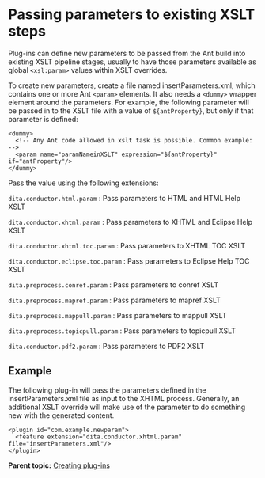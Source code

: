 # Passing parameters to existing XSLT steps

Plug-ins can define new parameters to be passed from the Ant build into existing XSLT pipeline stages, usually to have those parameters available as global `<xsl:param>` values within XSLT overrides.

To create new parameters, create a file named insertParameters.xml, which contains one or more Ant `<param>` elements. It also needs a `<dummy>` wrapper element around the parameters. For example, the following parameter will be passed in to the XSLT file with a value of `${antProperty}`, but only if that parameter is defined:

```
<dummy>
  <!-- Any Ant code allowed in xslt task is possible. Common example: -->
  <param name="paramNameinXSLT" expression="${antProperty}" if="antProperty"/>
</dummy>
```

Pass the value using the following extensions:

`dita.conductor.html.param`
:   Pass parameters to HTML and HTML Help XSLT

`dita.conductor.xhtml.param`
:   Pass parameters to XHTML and Eclipse Help XSLT

`dita.conductor.xhtml.toc.param`
:   Pass parameters to XHTML TOC XSLT

`dita.conductor.eclipse.toc.param`
:   Pass parameters to Eclipse Help TOC XSLT

`dita.preprocess.conref.param`
:   Pass parameters to conref XSLT

`dita.preprocess.mapref.param`
:   Pass parameters to mapref XSLT

`dita.preprocess.mappull.param`
:   Pass parameters to mappull XSLT

`dita.preprocess.topicpull.param`
:   Pass parameters to topicpull XSLT

`dita.conductor.pdf2.param`
:   Pass parameters to PDF2 XSLT

## Example

The following plug-in will pass the parameters defined in the insertParameters.xml file as input to the XHTML process. Generally, an additional XSLT override will make use of the parameter to do something new with the generated content.

```
<plugin id="com.example.newparam">
  <feature extension="dita.conductor.xhtml.param" file="insertParameters.xml"/>
</plugin>
```

**Parent topic:** [Creating plug-ins](../dev_ref/plugins-overview.md)

